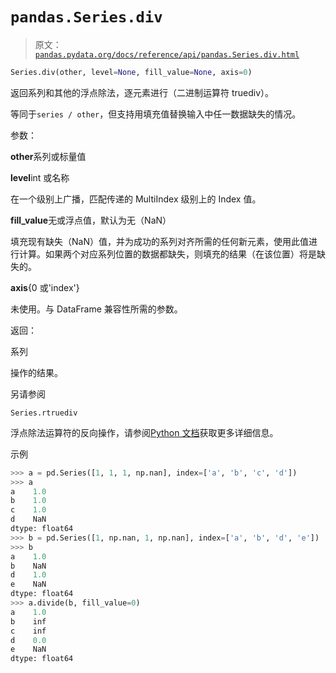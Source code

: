 # `pandas.Series.div`

> 原文：[`pandas.pydata.org/docs/reference/api/pandas.Series.div.html`](https://pandas.pydata.org/docs/reference/api/pandas.Series.div.html)

```py
Series.div(other, level=None, fill_value=None, axis=0)
```

返回系列和其他的浮点除法，逐元素进行（二进制运算符 truediv）。

等同于`series / other`，但支持用填充值替换输入中任一数据缺失的情况。

参数：

**other**系列或标量值

**level**int 或名称

在一个级别上广播，匹配传递的 MultiIndex 级别上的 Index 值。

**fill_value**无或浮点值，默认为无（NaN）

填充现有缺失（NaN）值，并为成功的系列对齐所需的任何新元素，使用此值进行计算。如果两个对应系列位置的数据都缺失，则填充的结果（在该位置）将是缺失的。

**axis**{0 或'index'}

未使用。与 DataFrame 兼容性所需的参数。

返回：

系列

操作的结果。

另请参阅

`Series.rtruediv`

浮点除法运算符的反向操作，请参阅[Python 文档](https://docs.python.org/3/reference/datamodel.html#emulating-numeric-types)获取更多详细信息。

示例

```py
>>> a = pd.Series([1, 1, 1, np.nan], index=['a', 'b', 'c', 'd'])
>>> a
a    1.0
b    1.0
c    1.0
d    NaN
dtype: float64
>>> b = pd.Series([1, np.nan, 1, np.nan], index=['a', 'b', 'd', 'e'])
>>> b
a    1.0
b    NaN
d    1.0
e    NaN
dtype: float64
>>> a.divide(b, fill_value=0)
a    1.0
b    inf
c    inf
d    0.0
e    NaN
dtype: float64 
```
